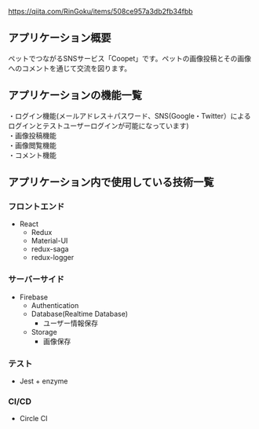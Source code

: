 https://qiita.com/RinGoku/items/508ce957a3db2fb34fbb
## アプリケーション概要
ペットでつながるSNSサービス「Coopet」です。ペットの画像投稿とその画像へのコメントを通じて交流を図ります。<br>

## アプリケーションの機能一覧
・ログイン機能(メールアドレス＋パスワード、SNS(Google・Twitter）によるログインとテストユーザーログインが可能になっています)<br>
・画像投稿機能<br>
・画像閲覧機能<br>
・コメント機能<br>

## アプリケーション内で使用している技術一覧

### フロントエンド
- React
  * Redux
  * Material-UI
  * redux-saga
  * redux-logger
  
### サーバーサイド
- Firebase
  * Authentication
  * Database(Realtime Database)
    + ユーザー情報保存
  * Storage
    + 画像保存

### テスト
- Jest + enzyme

### CI/CD
- Circle CI
